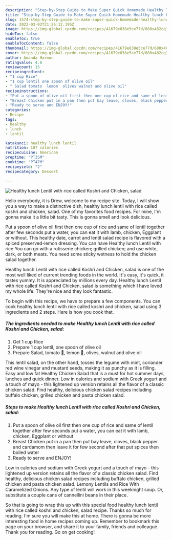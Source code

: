 ```yaml
---
description: "Step-by-Step Guide to Make Super Quick Homemade Healthy lunch Lentil with rice called Koshri and Chicken, salad"
title: "Step-by-Step Guide to Make Super Quick Homemade Healthy lunch Lentil with rice called Koshri and Chicken, salad"
slug: 1574-step-by-step-guide-to-make-super-quick-homemade-healthy-lunch-lentil-with-rice-called-koshri-and-chicken-salad
date: 2022-03-02T21:26:12.195Z
image: https://img-global.cpcdn.com/recipes/41679e838e5ce77d/680x482cq70/healthy-lunch-lentil-with-rice-called-koshri-and-chicken-salad-recipe-main-photo.jpg
hideToc: false
enableToc: true
enableTocContent: false
thumbnail: https://img-global.cpcdn.com/recipes/41679e838e5ce77d/680x482cq70/healthy-lunch-lentil-with-rice-called-koshri-and-chicken-salad-recipe-main-photo.jpg
cover: https://img-global.cpcdn.com/recipes/41679e838e5ce77d/680x482cq70/healthy-lunch-lentil-with-rice-called-koshri-and-chicken-salad-recipe-main-photo.jpg
author: Amanda Harmon
ratingvalue: 4.8
reviewcount: 15
recipeingredient:
- "1 cup Rice"
- "1 cup lentil one spoon of olive oil"
- " Salad tomato  lemon  olives walnut and olive oil"
recipeinstructions:
- "Put a spoon of olive oil first then one cup of rice and same of lentil together after few seconds put a water, you can eat it with lamb, chicken, Eggplant or without"
- "Breast Chicken put in a pan then put bay leave, cloves, black pepper and cardamom then leave it for few second after that put spices then boiled water"
- "Ready to serve and ENJOY!"
categories:
- Recipe
tags:
- healthy
- lunch
- lentil

katakunci: healthy lunch lentil 
nutrition: 107 calories
recipecuisine: American
preptime: "PT35M"
cooktime: "PT47M"
recipeyield: "2"
recipecategory: Dessert

---
```



![Healthy lunch Lentil with rice called Koshri and Chicken, salad](https://img-global.cpcdn.com/recipes/41679e838e5ce77d/680x482cq70/healthy-lunch-lentil-with-rice-called-koshri-and-chicken-salad-recipe-main-photo.jpg)

Hello everybody, it is Drew, welcome to my recipe site. Today, I will show you a way to make a distinctive dish, healthy lunch lentil with rice called koshri and chicken, salad. One of my favorites food recipes. For mine, I'm gonna make it a little bit tasty. This is gonna smell and look delicious.

Put a spoon of olive oil first then one cup of rice and same of lentil together after few seconds put a water, you can eat it with lamb, chicken, Eggplant or without. This healthy date, carrot and lentil salad recipe is flavored with a spiced preserved-lemon dressing. You can have Healthy lunch Lentil with rice You can go with a rotisserie chicken; grilled chicken; and use white, dark, or both meats. You need some sticky wetness to hold the chicken salad together.

Healthy lunch Lentil with rice called Koshri and Chicken, salad is one of the most well liked of current trending foods in the world. It's easy, it's quick, it tastes yummy. It is appreciated by millions every day. Healthy lunch Lentil with rice called Koshri and Chicken, salad is something which I have loved my whole life. They're nice and they look fantastic.


To begin with this recipe, we have to prepare a few components. You can cook healthy lunch lentil with rice called koshri and chicken, salad using 3 ingredients and 2 steps. Here is how you cook that.

<!--inarticleads1-->

##### The ingredients needed to make Healthy lunch Lentil with rice called Koshri and Chicken, salad:

1. Get 1 cup Rice
1. Prepare 1 cup lentil, one spoon of olive oil
1. Prepare  Salad, tomato 🍅, lemon 🍋, olives, walnut and olive oil


This lentil salad, on the other hand, tosses the legume with mint, coriander red wine vinegar and mustard seeds, making it as punchy as it is filling. Easy and low fat Healthy Chicken Salad that is a must for hot summer days, lunches and quick dinner. Low in calories and sodium with Greek yogurt and a touch of mayo - this lightened up version retains all the flavor of a classic chicken salad. Find healthy, delicious chicken salad recipes including buffalo chicken, grilled chicken and pasta chicken salad. 

<!--inarticleads2-->

##### Steps to make Healthy lunch Lentil with rice called Koshri and Chicken, salad:

1. Put a spoon of olive oil first then one cup of rice and same of lentil together after few seconds put a water, you can eat it with lamb, chicken, Eggplant or without
1. Breast Chicken put in a pan then put bay leave, cloves, black pepper and cardamom then leave it for few second after that put spices then boiled water
1. Ready to serve and ENJOY!

Low in calories and sodium with Greek yogurt and a touch of mayo - this lightened up version retains all the flavor of a classic chicken salad. Find healthy, delicious chicken salad recipes including buffalo chicken, grilled chicken and pasta chicken salad. Lemony Lentils and Rice With Caramelized Onions. Any type of lentil will work in this weeknight soup. Or, substitute a couple cans of cannellini beans in their place. 

So that is going to wrap this up with this special food healthy lunch lentil with rice called koshri and chicken, salad recipe. Thanks so much for reading. I'm sure you will make this at home. There is gonna be more interesting food in home recipes coming up. Remember to bookmark this page on your browser, and share it to your family, friends and colleague. Thank you for reading. Go on get cooking!
